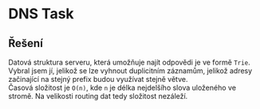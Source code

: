 # DNS Task
## Řešení
Datová struktura serveru, která umožňuje najít odpovědi je ve formě `Trie`. Vybral jsem jí, jelikož se lze vyhnout duplicitním záznamům, jelikož adresy začinající na stejný prefix budou využívat stejně větve.  
Časová složitost je `O(n)`, kde `n` je délka nejdelšího slova uloženého ve stromě. Na velikosti routing dat tedy složitost nezáleží.  